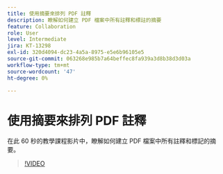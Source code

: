 ```yaml
---
title: 使用摘要來排列 PDF 註釋
description: 瞭解如何建立 PDF 檔案中所有註釋和標註的摘要
feature: Collaboration
role: User
level: Intermediate
jira: KT-13298
exl-id: 320d4094-dc23-4a5a-8975-e5e6b96105e5
source-git-commit: 063268e985b7a64beffec8fa939a3d8b38d3d03a
workflow-type: tm+mt
source-wordcount: '47'
ht-degree: 0%

---
```


# 使用摘要來排列 PDF 註釋

在此 60 秒的教學課程影片中，瞭解如何建立 PDF 檔案中所有註釋和標記的摘要。

>[!VIDEO](https://video.tv.adobe.com/v/3409907?quality=12&learn=on&hidetitle=true)
